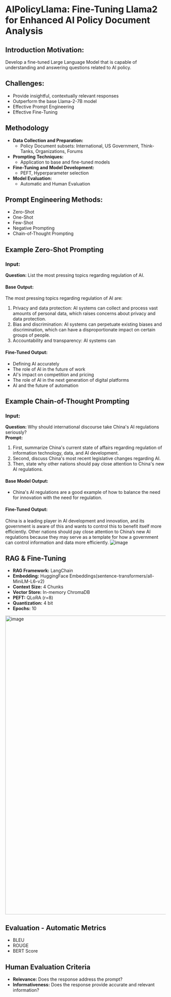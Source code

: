 # AIPolicyLlama: Fine-Tuning Llama2 for Enhanced AI Policy Document Analysis
## Introduction Motivation:
Develop a fine-tuned Large Language Model that is capable of understanding and answering questions related to AI policy.

## Challenges:
- Provide insightful, contextually relevant responses
- Outperform the base Llama-2-7B model
- Effective Prompt Engineering
- Effective Fine-Tuning

## Methodology
- **Data Collection and Preparation:**
  - Policy Document subsets: International, US Government, Think-Tanks, Organizations, Forums
- **Prompting Techniques:**
  - Application to base and fine-tuned models
- **Fine-Tuning and Model Development:**
  - PEFT, Hyperparameter selection
- **Model Evaluation:**
  - Automatic and Human Evaluation

## Prompt Engineering Methods:
- Zero-Shot
- One-Shot
- Few-Shot
- Negative Prompting
- Chain-of-Thought Prompting

## Example Zero-Shot Prompting
### Input:
**Question:** List the most pressing topics regarding regulation of AI.
#### Base Output:
The most pressing topics regarding regulation of AI are:
1. Privacy and data protection: AI systems can collect and process vast amounts of personal data, which raises concerns about privacy and data protection.
2. Bias and discrimination: AI systems can perpetuate existing biases and discrimination, which can have a disproportionate impact on certain groups of people.
3. Accountability and transparency: AI systems can
#### Fine-Tuned Output:
- Defining AI accurately
- The role of AI in the future of work
- AI's impact on competition and pricing
- The role of AI in the next generation of digital platforms
- AI and the future of automation

## Example Chain-of-Thought Prompting
### Input:
**Question:** Why should international discourse take China's AI regulations seriously?</br>
**Prompt:**
1. First, summarize China's current state of affairs regarding regulation of information technology, data, and AI development.
2. Second, discuss China's most recent legislative changes regarding AI.
3. Then, state why other nations should pay close attention to China's new AI regulations.
#### Base Model Output:
- China's AI regulations are a good example of how to balance the need for innovation with the need for regulation.
#### Fine-Tuned Output:
China is a leading player in AI development and innovation, and its government is aware of this and wants to control this to benefit itself more efficiently. Other nations should pay close attention to China’s new AI regulations because they may serve as a template for how a government can control information and data more efficiently.
![image](https://github.com/Santhoshkumar-p/llama2-finetuning/assets/24734488/79d4fe89-45d4-4bbd-a59d-6b1e089da98e)


## RAG & Fine-Tuning
- **RAG Framework:** LangChain
- **Embedding:** HuggingFace Embeddings(sentence-transformers/all-MiniLM-L6-v2)
- **Context Size:** 4 Chunks
- **Vector Store:** In-memory ChromaDB
- **PEFT:** QLoRA (r=8)
- **Quantization:** 4 bit
- **Epochs:** 10
<img width="938" alt="image" src="https://github.com/Santhoshkumar-p/llama2-finetuning/assets/24734488/83aa63d8-5b6b-4ad5-a5ce-5a62b9ba2ac1">


## Evaluation - Automatic Metrics
- BLEU
- ROUGE
- BERT Score

## Human Evaluation Criteria
- **Relevance:** Does the response address the prompt?
- **Informativeness:** Does the response provide accurate and relevant information?

